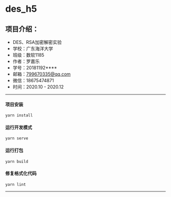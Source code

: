 # des_h5


项目介绍：
---
* DES、RSA加密解密实验
* 学校：广东海洋大学
* 班级：数软1185
* 作者：罗嘉乐
* 学号：20181192****
* 邮箱：799670335@qq.com
* 微信：18675474871
* 时间：2020.10 - 2020.12

--- 

#### 项目安装
```
yarn install
```

#### 运行开发模式
```
yarn serve
```

#### 运行打包
```
yarn build
```

#### 修复格式化代码
```
yarn lint
```
---
